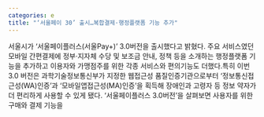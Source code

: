 ```yaml
---
categories: e
title: "‘서울페이 30’ 출시…복합결제·행정플랫폼 기능 추가"
---
```

서울시가 ‘서울페이플러스(서울Pay+)’ 3.0버전을 출시했다고 밝혔다. 주요 서비스였던 모바일 간편결제에 정부‧지자체 수당 및 보조금 안내, 정책 등을 소개하는 행정플랫폼 기능을 추가하고 이용자와 가맹점주를 위한 각종 서비스와 편의기능도 더했다.특히 이번 3.0 버전은 과학기술정보통신부가 지정한 웹접근성 품질인증기관으로부터 ‘정보통신접근성(WA)인증’과 ‘모바일앱접근성(MA)인증’을 획득해 장애인과 고령자 등 정보 약자가 더 편리하게 사용할 수 있게 됐다. ‘서울페이플러스 3.0버전’을 살펴보면 사용자를 위한 구매와 결제 기능을